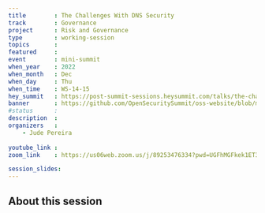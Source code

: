 ```yaml
---
title        : The Challenges With DNS Security 
track        : Governance
project      : Risk and Governance
type         : working-session
topics       : 
featured     :
event        : mini-summit
when_year    : 2022
when_month   : Dec
when_day     : Thu
when_time    : WS-14-15
hey_summit   : https://post-summit-sessions.heysummit.com/talks/the-challenges-with-dns-security/
banner       : https://github.com/OpenSecuritySummit/oss-website/blob/main/content/sessions/2022/banners/CHallenges%20with%20DNS%20Security.png?raw=true
#status      : 
description  :
organizers   :
    - Jude Pereira
    
youtube_link : 
zoom_link    : https://us06web.zoom.us/j/89253476334?pwd=UGFhMGFkek1ET3RZSkd2UURzMTlFQT09

session_slides:
---
```




## About this session

